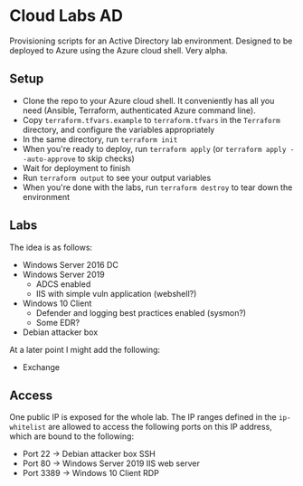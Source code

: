 # Cloud Labs AD

Provisioning scripts for an Active Directory lab environment. Designed to be deployed to Azure using the Azure cloud shell. Very alpha.

## Setup

- Clone the repo to your Azure cloud shell. It conveniently has all you need (Ansible, Terraform, authenticated Azure command line).
- Copy `terraform.tfvars.example` to `terraform.tfvars` in the `Terraform` directory, and configure the variables appropriately
- In the same directory, run `terraform init`
- When you're ready to deploy, run `terraform apply` (or `terraform apply --auto-approve` to skip checks)
- Wait for deployment to finish
- Run `terraform output` to see your output variables
- When you're done with the labs, run `terraform destroy` to tear down the environment

## Labs

The idea is as follows:

- Windows Server 2016 DC
- Windows Server 2019
    - ADCS enabled
    - IIS with simple vuln application (webshell?)
- Windows 10 Client
    - Defender and logging best practices enabled (sysmon?)
    - Some EDR?
- Debian attacker box

At a later point I might add the following:
- Exchange

## Access

One public IP is exposed for the whole lab. The IP ranges defined in the `ip-whitelist` are allowed to access the following ports on this IP address, which are bound to the following:

- Port 22   -> Debian attacker box SSH
- Port 80   -> Windows Server 2019 IIS web server
- Port 3389 -> Windows 10 Client RDP
